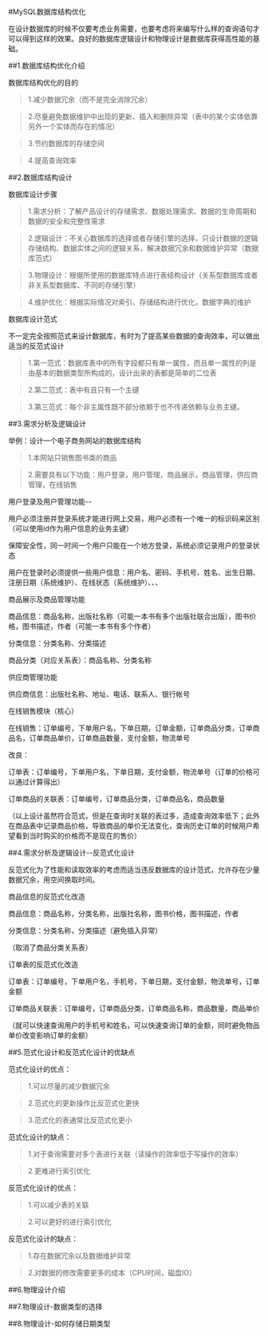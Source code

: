 #MySQL数据库结构优化

在设计数据库的时候不仅要考虑业务需要，也要考虑将来编写什么样的查询语句才可以得到这样的效果。良好的数据库逻辑设计和物理设计是数据库获得高性能的基础。

##1.数据库结构优化介绍

数据库结构优化的目的

>1.减少数据冗余（而不是完全消除冗余）

>2.尽量避免数据维护中出现的更新、插入和删除异常（表中的某个实体依靠另外一个实体而存在的情况）

>3.节约数据库的存储空间

>4.提高查询效率

##2.数据库结构设计

数据库设计步骤

>1.需求分析：了解产品设计的存储需求、数据处理需求、数据的生命周期和数据的安全和完整性需求

>2.逻辑设计：不关心数据库的选择或者存储引擎的选择，只设计数据的逻辑存储结构、数据实体之间的逻辑关系，解决数据冗余和数据维护异常（数据库范式）

>3.物理设计：根据所使用的数据库特点进行表结构设计（关系型数据库或者非关系型数据库、不同的存储引擎）

>4.维护优化：根据实际情况对索引、存储结构进行优化，数据字典的维护

数据库设计范式

不一定完全按照范式来设计数据库，有时为了提高某些数据的查询效率，可以做出适当的反范式设计

>1.第一范式：数据库表中的所有字段都只有单一属性，而且单一属性的列是由基本的数据类型所构成的，设计出来的表都是简单的二位表

>2.第二范式：表中有且只有一个主键

>3.第三范式：每个非主属性既不部分依赖于也不传递依赖与业务主键。

##3.需求分析及逻辑设计

举例：设计一个电子商务网站的数据库结构

>1.本网站只销售图书类的商品

>2.需要具有以下功能：用户登录，用户管理，商品展示，商品管理，供应商管理，在线销售

用户登录及用户管理功能--

用户必须注册并登录系统才能进行网上交易，用户必须有一个唯一的标识码来区别（可以使用id作为用户信息的业务主键）

保障安全性，同一时间一个用户只能在一个地方登录，系统必须记录用户的登录状态

用户在登录时必须提供一些用户信息：用户名、密码、手机号、姓名、出生日期、注册日期（系统维护）、在线状态（系统维护）、、、

商品展示及商品管理功能

商品信息：商品名称，出版社名称（可能一本书有多个出版社联合出版），图书价格，图书描述，作者（可能一本书有多个作者）

分类信息：分类名称、分类描述

商品分类（对应关系表）：商品名称、分类名称

供应商管理功能

供应商信息：出版社名称、地址、电话、联系人、银行帐号

在线销售模块（核心）

在线销售：订单编号，下单用户名，下单日期，订单金额，订单商品分类，订单商品名，订单商品单价，订单商品数量，支付金额，物流单号

改良：

订单表：订单编号，下单用户名，下单日期，支付金额，物流单号（订单的价格可以通过计算得出）

订单商品的关联表：订单编号，订单商品分类，订单商品名，商品数量

（以上设计虽然符合范式，但是在查询时关联的表过多，造成查询效率低下；此外在商品表中记录商品价格，导致商品的单价无法变化，查询历史订单的时候用户希望看到当时购买的价格而不是现在的售价）

##4.需求分析及逻辑设计--反范式化设计

反范式化为了性能和读取效率的考虑而适当违反数据库的设计范式，允许存在少量数据冗余，用空间换取时间。

商品信息的反范式化改造

商品信息：商品名称，分类名称，出版社名称，图书价格，图书描述，作者

分类信息：分类名称，分类描述（避免插入异常）

（取消了商品分类关系表）

订单表的反范式化改造

订单表：订单编号，下单用户名，手机号，下单日期，支付金额，物流单号，订单金额

订单商品关联表：订单编号，订单商品分类，订单商品名称，商品数量，商品单价

（就可以快速查询用户的手机号和姓名，可以快速查询订单的金额，同时避免物品单价改变影响订单的金额）

##5.范式化设计和反范式化设计的优缺点

范式化设计的优点：

>1.可以尽量的减少数据冗余

>2.范式化的更新操作比反范式化更快

>3.范式化的表通常比反范式化更小

范式化设计的缺点：

>1.对于查询需要对多个表进行关联（读操作的效率低于写操作的效率）

>2.更难进行索引优化

反范式化设计的优点：

>1.可以减少表的关联

>2.可以更好的进行索引优化

反范式化设计的缺点：

>1.存在数据冗余以及数据维护异常

>2.对数据的修改需要更多的成本（CPU时间，磁盘IO）

##6.物理设计介绍

##7.物理设计-数据类型的选择

##8.物理设计-如何存储日期类型

